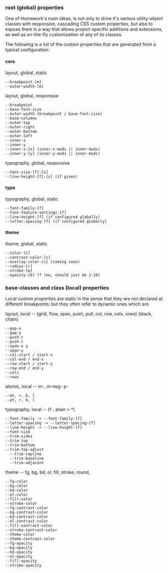 ### root (global) properties

One of Homework's main ideas, is not only to drive it's various utility-object classes with responsive, cascading CSS custom properties, but also to expose them in a way that allows project-specific additions and extensions, as well as on-the-fly customization of any of its classes.

The following is a list of the custom properties that are generated from a typical configuration:

#### core

layout, global, static

    --breakpoint-[m]
    --outer-width-[m]

layout, global, responsive

    --breakpoint
    --base-font-size
    --outer-width (breakpoint / base-font-size)
    --base-columns
    --outer-top
    --outer-right
    --outer-bottom
    --outer-left
    --inner-x
    --inner-y
    --inner-x-[x] (inner-x-mods || inner-mods)
    --inner-y-[y] (inner-y-mods || inner-mods)

typography, global, responsive

    --font-size-[f]-[s]
    --line-height-[f]-[s] (if given)

#### typo

typography, global, static

    --font-family-[f]
    --font-feature-settings-[f]
    --line-height-[f] (if configured globally)
    --letter-spacing-[f] (if configured globally)

#### theme

theme, global, static

    --color-[c]
    --contrast-color-[c]
    --overlay-color-[c] (coming soon)
    --radius-[r]
    --stroke-[w]
    --opacity-[0] ?? (no, should just be 1-10)

### base-classes and class (local) properties

Local custom properties are static in the sense that they are not declared at different breakpoints; but they often refer to dynamic ones which are.

layout, local -- (grid, flow, span, push, pull, col, row, cols, rows) (stack, chain)

    --gap-x
    --gap-y
    --push-r
    --push-l
    --span-x y
    --span-y
    --col-start / start-x
    --col-end / end-x
    --row-start / start-y
    --row-end / end-y
    --cols
    --rows

atomic, local -- m-, m-neg- p-

    --mt, r, b, l
    --pt, r, b, l

typography, local -- (f-, plain > *)

    --font-family -> --font-family-[f]
    --letter-spacing -> --letter-spacing-[f]
    --line-height -> --line-height-[f]
    --font-size
    --trim-sides
    --trim-top
    --trim-bottom
    --trim-top-adjust
      --trim-capline
      --trim-baseline
      --trim-adjacent

theme -- fg, bg, bd, ol, fill, stroke, round,

    --fg-color
    --bg-color
    --bd-color
    --ol-color
    --fill-color
    --stroke-color
    --fg-contrast-color
    --bg-contrast-color
    --bd-contrast-color
    --ol-contrast-color
    --fill-contrast-color
    --stroke-contrast-color
    --theme-color
    --theme-contrast-color
    --fg-opacity
    --bg-opacity
    --bd-opacity
    --ol-opacity
    --fill-opacity
    --stroke-opacity
